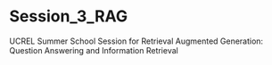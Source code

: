 # Session_3_RAG
UCREL Summer School Session for Retrieval Augmented Generation: Question Answering and Information Retrieval
